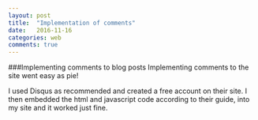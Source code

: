 ```yaml
---
layout: post
title:  "Implementation of comments"
date:   2016-11-16
categories: web
comments: true
---
```


###Implementing comments to blog posts
Implementing comments to the site went easy as pie!

I used Disqus as recommended and created a free account on their site. I then embedded the html and javascript code according to their guide, into my site and it worked just fine.
